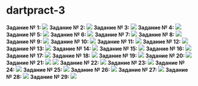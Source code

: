 # dartpract-3
<strong>Задание № 1: </strong>![](https://github.com/kvaskvasych/dartpract-3/raw/main/dartpract3/1.png)
<strong>Задание № 2: </strong>![](https://github.com/kvaskvasych/dartpract-3/raw/main/dartpract3/2.png)
<strong>Задание № 3: </strong>![](https://github.com/kvaskvasych/dartpract-3/raw/main/dartpract3/3.png)
<strong>Задание № 4: </strong>![](https://github.com/kvaskvasych/dartpract-3/raw/main/dartpract3/4.png)
<strong>Задание № 5: </strong>![](https://github.com/kvaskvasych/dartpract-3/raw/main/dartpract3/5.png)
<strong>Задание № 6: </strong>![](https://github.com/kvaskvasych/dartpract-3/raw/main/dartpract3/6.png)
<strong>Задание № 7: </strong>![](https://github.com/kvaskvasych/dartpract-3/raw/main/dartpract3/7.png)
<strong>Задание № 8: </strong>![](https://github.com/kvaskvasych/dartpract-3/raw/main/dartpract3/8.png)
<strong>Задание № 9: </strong>![](https://github.com/kvaskvasych/dartpract-3/raw/main/dartpract3/9.png)
<strong>Задание № 10: </strong>![](https://github.com/kvaskvasych/dartpract-3/raw/main/dartpract3/10.png)
<strong>Задание № 11: </strong>![](https://github.com/kvaskvasych/dartpract-3/raw/main/dartpract3/11.png)
<strong>Задание № 12: </strong>![](https://github.com/kvaskvasych/dartpract-3/raw/main/dartpract3/12.png)
<strong>Задание № 13: </strong>![](https://github.com/kvaskvasych/dartpract-3/raw/main/dartpract3/13.png)
<strong>Задание № 14: </strong>![](https://github.com/kvaskvasych/dartpract-3/raw/main/dartpract3/14.png)
<strong>Задание № 15: </strong>![](https://github.com/kvaskvasych/dartpract-3/raw/main/dartpract3/15.png)
<strong>Задание № 16: </strong>![](https://github.com/kvaskvasych/dartpract-3/raw/main/dartpract3/16.png)
<strong>Задание № 17: </strong>![](https://github.com/kvaskvasych/dartpract-3/raw/main/dartpract3/17.png)
<strong>Задание № 18: </strong>![](https://github.com/kvaskvasych/dartpract-3/raw/main/dartpract3/18.png)
<strong>Задание № 19: </strong>![](https://github.com/kvaskvasych/dartpract-3/raw/main/dartpract3/19.png)
<strong>Задание № 20: </strong>![](https://github.com/kvaskvasych/dartpract-3/raw/main/dartpract3/20.png)
<strong>Задание № 21: </strong>![](https://github.com/kvaskvasych/dartpract-3/raw/main/dartpract3/21.1.jpg)
![](https://github.com/kvaskvasych/dartpract-3/raw/main/dartpract3/21.2.jpg)
<strong>Задание № 22: </strong>![](https://github.com/kvaskvasych/dartpract-3/raw/main/dartpract3/22.jpg)
<strong>Задание № 23: </strong>![](https://github.com/kvaskvasych/dartpract-3/raw/main/dartpract3/23.jpg)
<strong>Задание № 24: </strong>![](https://github.com/kvaskvasych/dartpract-3/raw/main/dartpract3/24.jpg)
<strong>Задание № 25: </strong>![](https://github.com/kvaskvasych/dartpract-3/raw/main/dartpract3/25.jpg)
<strong>Задание № 26: </strong>![](https://github.com/kvaskvasych/dartpract-3/raw/main/dartpract3/26.jpg)
<strong>Задание № 27: </strong>![](https://github.com/kvaskvasych/dartpract-3/raw/main/dartpract3/27.jpg)
<strong>Задание № 28: </strong>![](https://github.com/kvaskvasych/dartpract-3/raw/main/dartpract3/28.jpg)
<strong>Задание № 29: </strong>![](https://github.com/kvaskvasych/dartpract-3/raw/main/dartpract3/29.jpg)
